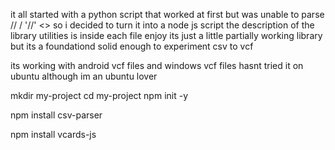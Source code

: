it all started with a python script that worked at first but was unable to parse // / '//' <> 
so i decided to turn it into a node js script
the description of the library utilities is inside each file enjoy its just a little partially working library
but its a foundationd solid enough to experiment csv to vcf

its working with android vcf files and windows vcf files hasnt tried it on ubuntu although im an ubuntu lover



mkdir my-project
cd my-project
npm init -y

npm install csv-parser

npm install vcards-js
